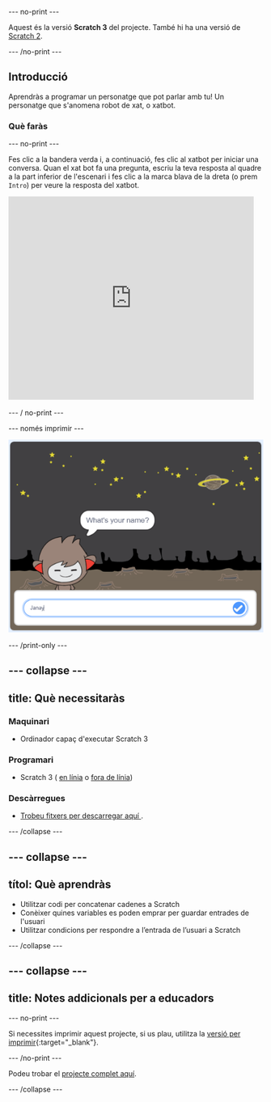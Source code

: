\--- no-print \---

Aquest és la versió **Scratch 3** del projecte. També hi ha una versió de [Scratch 2](https://projects.raspberrypi.org/en/projects/chatbot-scratch2).

\--- /no-print \---

## Introducció

Aprendràs a programar un personatge que pot parlar amb tu! Un personatge que s'anomena robot de xat, o xatbot.

### Què faràs

\--- no-print \---

Fes clic a la bandera verda i, a continuació, fes clic al xatbot per iniciar una conversa. Quan el xat bot fa una pregunta, escriu la teva resposta al quadre a la part inferior de l'escenari i fes clic a la marca blava de la dreta (o prem `Intro`) per veure la resposta del xatbot.

<div class="scratch-preview">
  <iframe allowtransparency="true" width="485" height="402" src="https://scratch.mit.edu/projects/embed/248864190/?autostart=false" 
  frameborder="0" scrolling="no"></iframe>
</div>

\--- / no-print \---

\--- només imprimir \---

![projecte acabat](images/chatbot-preview.png)

\--- /print-only \---

## \--- collapse \---

## title: Què necessitaràs

### Maquinari

- Ordinador capaç d'executar Scratch 3

### Programari

- Scratch 3 ( [en línia](https://rpf.io/scratchon) o [fora de línia](https://rpf.io/scratchoff))

### Descàrregues

- [ Trobeu fitxers per descarregar aquí ](http://rpf.io/p/en/chatbot-go).

\--- /collapse \---

## \--- collapse \---

## títol: Què aprendràs

- Utilitzar codi per concatenar cadenes a Scratch
- Conèixer quines variables es poden emprar per guardar entrades de l'usuari
- Utilitzar condicions per respondre a l’entrada de l’usuari a Scratch

\--- /collapse \---

## \--- collapse \---

## title: Notes addicionals per a educadors

\--- no-print \---

Si necessites imprimir aquest projecte, si us plau, utilitza la [versió per imprimir](https://projects.raspberrypi.org/en/projects/chatbot/print){:target="_blank"}.

\--- /no-print \---

Podeu trobar el [projecte complet aquí](http://rpf.io/p/en/chatbot-get).

\--- /collapse \---